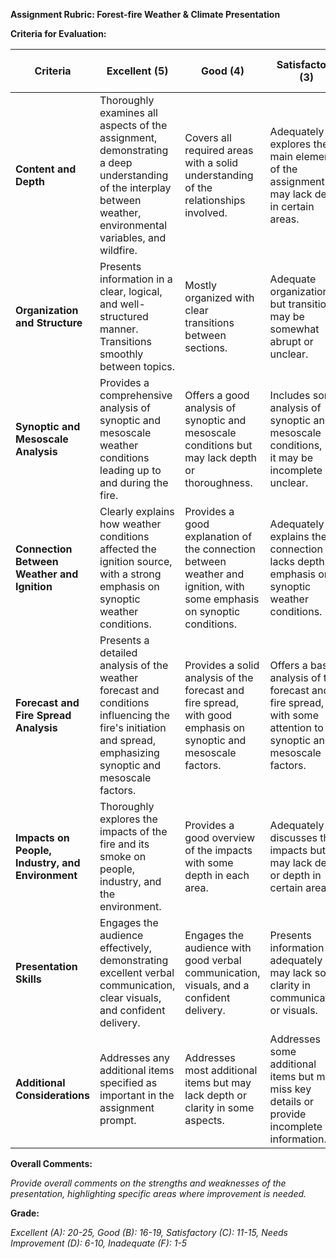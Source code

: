 **Assignment Rubric: Forest-fire Weather & Climate Presentation**

**Criteria for Evaluation:**

| Criteria                                       | Excellent (5)                                                  | Good (4)                                       | Satisfactory (3)                                              | Needs Improvement (2)                                      | Inadequate (1)                                               |
|------------------------------------------------|-----------------------------------------------------------------|------------------------------------------------|-----------------------------------------------------------------|------------------------------------------------------------|--------------------------------------------------------------|
| **Content and Depth**                          | Thoroughly examines all aspects of the assignment, demonstrating a deep understanding of the interplay between weather, environmental variables, and wildfire. | Covers all required areas with a solid understanding of the relationships involved. | Adequately explores the main elements of the assignment but may lack depth in certain areas. | Superficial coverage of some aspects, missing crucial details and insights. | Fails to address key components of the assignment.              |
| **Organization and Structure**                  | Presents information in a clear, logical, and well-structured manner. Transitions smoothly between topics. | Mostly organized with clear transitions between sections. | Adequate organization, but transitions may be somewhat abrupt or unclear. | Organization is confusing, hindering the flow of the presentation. | Lack of organization, making it difficult to follow the presentation. |
| **Synoptic and Mesoscale Analysis**             | Provides a comprehensive analysis of synoptic and mesoscale weather conditions leading up to and during the fire. | Offers a good analysis of synoptic and mesoscale conditions but may lack depth or thoroughness. | Includes some analysis of synoptic and mesoscale conditions, but it may be incomplete or unclear. | Limited analysis of synoptic and mesoscale conditions with significant gaps. | Little to no analysis of synoptic and mesoscale conditions.      |
| **Connection Between Weather and Ignition**    | Clearly explains how weather conditions affected the ignition source, with a strong emphasis on synoptic weather conditions. | Provides a good explanation of the connection between weather and ignition, with some emphasis on synoptic conditions. | Adequately explains the connection but lacks depth or emphasis on synoptic weather conditions. | Offers a vague or incomplete explanation of the connection. | Fails to establish a clear connection between weather and ignition. |
| **Forecast and Fire Spread Analysis**          | Presents a detailed analysis of the weather forecast and conditions influencing the fire's initiation and spread, emphasizing synoptic and mesoscale factors. | Provides a solid analysis of the forecast and fire spread, with good emphasis on synoptic and mesoscale factors. | Offers a basic analysis of the forecast and fire spread, with some attention to synoptic and mesoscale factors. | Analysis is limited and may lack coherence in explaining the relationship between weather and fire spread. | Minimal or no analysis of the forecast and fire spread.          |
| **Impacts on People, Industry, and Environment** | Thoroughly explores the impacts of the fire and its smoke on people, industry, and the environment. | Provides a good overview of the impacts with some depth in each area. | Adequately discusses the impacts but may lack detail or depth in certain areas. | Offers a superficial discussion of the impacts with significant gaps. | Fails to address key impacts or provides inaccurate information. |
| **Presentation Skills**                        | Engages the audience effectively, demonstrating excellent verbal communication, clear visuals, and confident delivery. | Engages the audience with good verbal communication, visuals, and a confident delivery. | Presents information adequately but may lack some clarity in communication or visuals. | Communication and visual elements are weak, hindering audience engagement. | Poor verbal communication, unclear visuals, and an unengaging delivery. |
| **Additional Considerations**                   | Addresses any additional items specified as important in the assignment prompt. | Addresses most additional items but may lack depth or clarity in some aspects. | Addresses some additional items but may miss key details or provide incomplete information. | Addresses few additional items, missing critical details. | Fails to address important additional items specified in the assignment prompt. |

**Overall Comments:**

*Provide overall comments on the strengths and weaknesses of the presentation, highlighting specific areas where improvement is needed.*

**Grade:**

*Excellent (A): 20-25, Good (B): 16-19, Satisfactory (C): 11-15, Needs Improvement (D): 6-10, Inadequate (F): 1-5*
